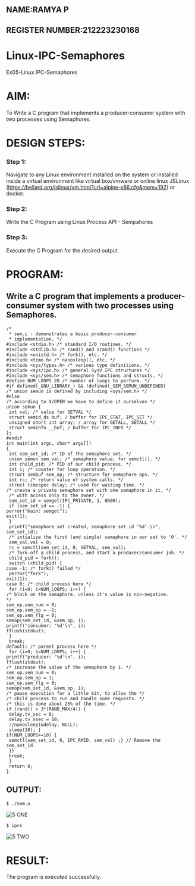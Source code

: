 ## NAME:RAMYA P
## REGISTER NUMBER:212223230168

# Linux-IPC-Semaphores
Ex05-Linux IPC-Semaphores

# AIM:
To Write a C program that implements a producer-consumer system with two processes using Semaphores.

# DESIGN STEPS:

### Step 1:

Navigate to any Linux environment installed on the system or installed inside a virtual environment like virtual box/vmware or online linux JSLinux (https://bellard.org/jslinux/vm.html?url=alpine-x86.cfg&mem=192) or docker.

### Step 2:

Write the C Program using Linux Process API - Sempahores

### Step 3:

Execute the C Program for the desired output. 

# PROGRAM:

## Write a C program that implements a producer-consumer system with two processes using Semaphores.
~~~
/*
 * sem.c - demonstrates a basic producer-consumer
 * implementation. */
#include <stdio.h> /* standard I/O routines. */
#include <stdlib.h> /* rand() and srand() functions */
#include <unistd.h> /* fork(), etc. */
#include <time.h> /* nanosleep(), etc. */
#include <sys/types.h> /* various type definitions. */
#include <sys/ipc.h> /* general SysV IPC structures */
#include <sys/sem.h> /* semaphore functions and structs. */
#define NUM_LOOPS 20 /* number of loops to perform. */
#if defined(_GNU_LIBRARY_) && !defined(_SEM_SEMUN_UNDEFINED)
/* union semun is defined by including <sys/sem.h> */
#else
/* according to X/OPEN we have to define it ourselves */
union semun {
 int val; /* value for SETVAL */
 struct semid_ds buf; / buffer for IPC_STAT, IPC_SET */
 unsigned short int array; / array for GETALL, SETALL */
 struct seminfo __buf; / buffer for IPC_INFO */
};
#endif
int main(int argc, char* argv[])
{
 int sem_set_id; /* ID of the semaphore set. */
 union semun sem_val; /* semaphore value, for semctl(). */
 int child_pid; /* PID of our child process. */
 int i; /* counter for loop operation. */
 struct sembuf sem_op; /* structure for semaphore ops. */
 int rc; /* return value of system calls. */
 struct timespec delay; /* used for wasting time. */
/* create a private semaphore set with one semaphore in it, */
 /* with access only to the owner. */
 sem_set_id = semget(IPC_PRIVATE, 1, 0600);
 if (sem_set_id == -1) {
perror("main: semget");
exit(1);
 }
 printf("semaphore set created, semaphore set id '%d'.\n", sem_set_id);
 /* intialize the first (and single) semaphore in our set to '0'. */
 sem_val.val = 0;
 rc = semctl(sem_set_id, 0, SETVAL, sem_val);
 /* fork-off a child process, and start a producer/consumer job. */
 child_pid = fork();
 switch (child_pid) {
case -1: /* fork() failed */
 perror("fork");
exit(1);
case 0: /* child process here */
 for (i=0; i<NUM_LOOPS; i++) {
/* block on the semaphore, unless it's value is non-negative. 
*/
sem_op.sem_num = 0;
sem_op.sem_op = -1;
sem_op.sem_flg = 0;
semop(sem_set_id, &sem_op, 1);
printf("consumer: '%d'\n", i);
fflush(stdout);
 }
 break;
default: /* parent process here */
 for (i=0; i<NUM_LOOPS; i++) {
printf("producer: '%d'\n", i);
fflush(stdout);
/* increase the value of the semaphore by 1. */
sem_op.sem_num = 0;
sem_op.sem_op = 1;
sem_op.sem_flg = 0;
semop(sem_set_id, &sem_op, 1);
/* pause execution for a little bit, to allow the */
/* child process to run and handle some requests. */
/* this is done about 25% of the time. */
if (rand() > 3*(RAND_MAX/4)) {
 delay.tv_sec = 0;
 delay.tv_nsec = 10;
 //nanosleep(&delay, NULL);
 sleep(10); }
if(NUM_LOOPS>=10) {
 semctl(sem_set_id, 0, IPC_RMID, sem_val) ;} // Remove the 
sem_set_id
 }}
 break;
 }
 return 0;
}
~~~
	

## OUTPUT:
~~~
$ ./sem.o
~~~
![5 ONE](https://github.com/23006111/Linux-IPC-Semaphores/assets/145981696/8f2f39ca-60b7-4b84-a5e7-aae5f3614741)
~~~
$ ipcs
~~~
![5 TWO](https://github.com/23006111/Linux-IPC-Semaphores/assets/145981696/bdb3ae61-088c-4e32-9c61-b47979032701)


# RESULT:
The program is executed successfully.
